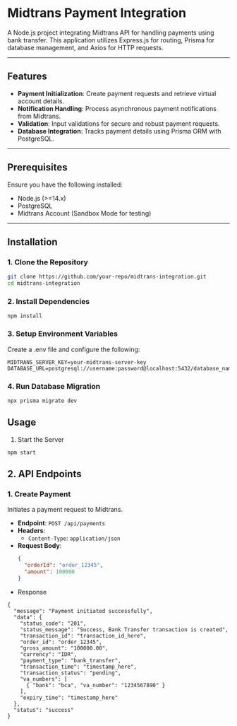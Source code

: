 # Midtrans Payment Integration

A Node.js project integrating Midtrans API for handling payments using bank transfer. This application utilizes Express.js for routing, Prisma for database management, and Axios for HTTP requests.

---

## Features
- **Payment Initialization**: Create payment requests and retrieve virtual account details.
- **Notification Handling**: Process asynchronous payment notifications from Midtrans.
- **Validation**: Input validations for secure and robust payment requests.
- **Database Integration**: Tracks payment details using Prisma ORM with PostgreSQL.

---

## Prerequisites
Ensure you have the following installed:
- Node.js (>=14.x)
- PostgreSQL
- Midtrans Account (Sandbox Mode for testing)

---

## Installation

### 1. Clone the Repository
```bash
git clone https://github.com/your-repo/midtrans-integration.git
cd midtrans-integration
```

### 2. Install Dependencies
```
npm install
```

### 3. Setup Environment Variables
Create a .env file and configure the following:
```
MIDTRANS_SERVER_KEY=your-midtrans-server-key
DATABASE_URL=postgresql://username:password@localhost:5432/database_name
```
### 4. Run Database Migration
```
npx prisma migrate dev
```
## Usage
1. Start the Server
```
npm start
```
## 2. API Endpoints

### 1. Create Payment
Initiates a payment request to Midtrans.

- **Endpoint**: `POST /api/payments`
- **Headers**:
  - `Content-Type`: `application/json`
- **Request Body**:
  ```json
  {
    "orderId": "order_12345",
    "amount": 100000
  }
  ```
- Response
```
{
  "message": "Payment initiated successfully",
  "data": {
    "status_code": "201",
    "status_message": "Success, Bank Transfer transaction is created",
    "transaction_id": "transaction_id_here",
    "order_id": "order_12345",
    "gross_amount": "100000.00",
    "currency": "IDR",
    "payment_type": "bank_transfer",
    "transaction_time": "timestamp_here",
    "transaction_status": "pending",
    "va_numbers": [
      { "bank": "bca", "va_number": "1234567890" }
    ],
    "expiry_time": "timestamp_here"
  },
  "status": "success"
}
